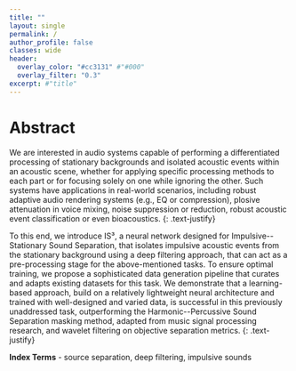 ```yaml
---
title: ""
layout: single
permalink: /
author_profile: false
classes: wide
header:
  overlay_color: "#cc3131" #"#000"
  overlay_filter: "0.3"
excerpt: #"title"
---
```


<!-- You will find audio examples [here](./audio.md) and additional results [here](./results.md). -->

# Abstract

We are interested in audio systems capable of performing a differentiated processing of stationary backgrounds and isolated acoustic events within an acoustic scene, whether for applying specific processing methods to each part or for focusing solely on one while ignoring the other. 
Such systems have applications in real-world scenarios, including robust adaptive audio rendering systems (e.g., EQ or compression), plosive attenuation in voice mixing, noise suppression or reduction, robust acoustic event classification or even bioacoustics.
{: .text-justify}

To this end, we introduce IS³, a neural network designed for Impulsive--Stationary Sound Separation, that isolates impulsive acoustic events from the stationary background using a deep filtering approach, that can act as a pre-processing stage for the above-mentioned tasks. To ensure optimal training, we propose a sophisticated data generation pipeline that curates and adapts existing datasets for this task. We demonstrate that a learning-based approach, build on a relatively lightweight neural architecture and trained with well-designed and varied data, is successful in this previously unaddressed task, outperforming the Harmonic--Percussive Sound Separation masking method, adapted from music signal processing research, and wavelet filtering on objective separation metrics.
{: .text-justify}

**Index Terms** - source separation, deep filtering, impulsive sounds